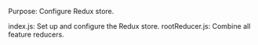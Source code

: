 Purpose: Configure Redux store.

index.js: Set up and configure the Redux store.
rootReducer.js: Combine all feature reducers.